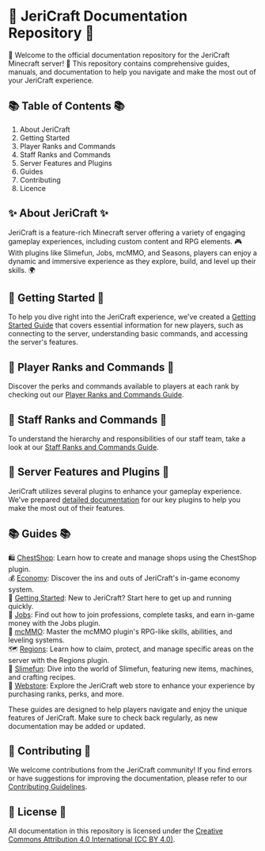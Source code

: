 # 📝 JeriCraft Documentation Repository 📝

🌟 Welcome to the official documentation repository for the JeriCraft Minecraft server! 🌟 This repository contains comprehensive guides, manuals, and documentation to help you navigate and make the most out of your JeriCraft experience.

## 📚 Table of Contents 📚

1. About JeriCraft
2. Getting Started
3. Player Ranks and Commands
4. Staff Ranks and Commands
5. Server Features and Plugins
6. Guides
7. Contributing
8. Licence

## ✨ About JeriCraft ✨
JeriCraft is a feature-rich Minecraft server offering a variety of engaging gameplay experiences, including custom content and RPG elements. 🎮 With plugins like Slimefun, Jobs, mcMMO, and Seasons, players can enjoy a dynamic and immersive experience as they explore, build, and level up their skills. 🌍

## 🚀 Getting Started 🚀

To help you dive right into the JeriCraft experience, we've created
a [Getting Started Guide](https://github.com/Chalwk77/JeriCraftDocs/docs/guides/GettingStarted) that covers essential
information for new players, such as connecting to the server, understanding basic commands, and accessing the server's
features.

## 👥 Player Ranks and Commands 👥

Discover the perks and commands available to players at each rank by checking out
our [Player Ranks and Commands Guide](https://github.com/Chalwk77/JeriCraftDocs/docs/guides/PLAYER-COMMANDS).

## 👥 Staff Ranks and Commands 👥

To understand the hierarchy and responsibilities of our staff team, take a look at
our [Staff Ranks and Commands Guide](https://github.com/Chalwk77/JeriCraftDocs/docs/guides/STAFF-COMMANDS).

## 🌟 Server Features and Plugins 🌟

JeriCraft utilizes several plugins to enhance your gameplay experience. We've
prepared [detailed documentation](https://github.com/Chalwk77/JeriCraftDocs/docs/guides/SERVER-FEATURES) for our key
plugins to
help you make the most out of their features.

## 📚 Guides 📚

🛍️ [ChestShop](https://github.com/Chalwk77/JeriCraftDocs/docs/guides/ChestShop): Learn how to create and manage shops
using the ChestShop plugin.<br>
💰 [Economy](https://github.com/Chalwk77/JeriCraftDocs/docs/guides/Economy): Discover the ins and outs of JeriCraft's
in-game economy system.<br>
🌟 [Getting Started](https://github.com/Chalwk77/JeriCraftDocs/docs/guides/GettingStarted): New to JeriCraft? Start here
to get up and running quickly.<br>
💼 [Jobs](https://github.com/Chalwk77/JeriCraftDocs/docs/guides/Jobs): Find out how to join professions, complete tasks,
and earn in-game money with the Jobs plugin.<br>
🔱 [mcMMO](https://github.com/Chalwk77/JeriCraftDocs/docs/guides/mcMMO): Master the mcMMO plugin's RPG-like skills,
abilities, and leveling systems.<br>
🗺️ [Regions](https://github.com/Chalwk77/JeriCraftDocs/docs/guides/Regions): Learn how to claim, protect, and manage
specific areas on the server with the Regions plugin.<br>
🧪 [Slimefun](https://github.com/Chalwk77/JeriCraftDocs/docs/guides/Slimefun): Dive into the world of Slimefun, featuring
new items, machines, and crafting recipes.<br>
🛒 [Webstore](https://github.com/Chalwk77/JeriCraftDocs/docs/guides/Webstore): Explore the JeriCraft web store to enhance
your experience by purchasing ranks, perks, and more.

These guides are designed to help players navigate and enjoy the unique features of JeriCraft.  Make sure to check back regularly, as new documentation may be added or updated.

## 🤝 Contributing 🤝

We welcome contributions from the JeriCraft community! If you find errors or have suggestions for improving the
documentation, please refer to
our [Contributing Guidelines](https://github.com/Chalwk77/JeriCraftDocs/docs/Contributing-Guidelines).

## 📄 License 📄
All documentation in this repository is licensed under the [Creative Commons Attribution 4.0 International (CC BY 4.0)](https://creativecommons.org/licenses/by/4.0/deed.en).
